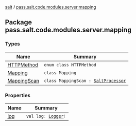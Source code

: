 [salt](../index.md) / [pass.salt.code.modules.server.mapping](./index.md)

## Package pass.salt.code.modules.server.mapping

### Types

| Name | Summary |
|---|---|
| [HTTPMethod](-h-t-t-p-method/index.md) | `enum class HTTPMethod` |
| [Mapping](-mapping/index.md) | `class Mapping` |
| [MappingScan](-mapping-scan/index.md) | `class MappingScan : `[`SaltProcessor`](../pass.salt.code.modules/-salt-processor/index.md) |

### Properties

| Name | Summary |
|---|---|
| [log](log.md) | `val log: `[`Logger`](https://docs.oracle.com/javase/6/docs/api/java/util/logging/Logger.html)`!` |
